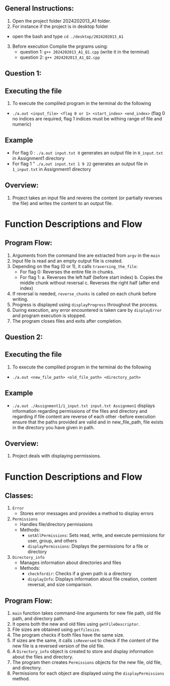 ## General Instructions: 
1. Open the project folder 2024202013_A1 folder.
2. For instance if the project is in desktop folder
- open the bash and type `cd ./desktop/2024202013_A1` 
3. Before execution Complie the prgrams using:
     - question 1: `g++ 2024202013_A1_Q1.cpp`    (write it in the terminal)
     - question 2: `g++ 2024202013_A1_Q2.cpp`


## Question 1:
## Executing the file ##
1. To execute the compliled program in the terminal do the following
  - `./a.out <input_file> <flag 0 or 1> <start_index> <end_index>`
      (flag 0 no indices are required, flag 1 indices must be withing range of file and numeric)
   ## Example
  - For flag 0 : `./a.out input.txt 0`
      generates an output file in `0_input.txt` in Assignment1 directory 
  - For flag 1 " `./a,out input.txt 1 9 22`
       generates an output file in `1_input.txt` in Assignment1 directory 

## Overview:
1. Project takes an input file and reveres the content (or partially reverses the file) and writes the content to an output file.

# Function Descriptions and Flow
## Program Flow:
1. Arguments from the command line are extracted from `argv` in the `main`
2. Input file is read and an empty output file is created.
3. Depending on the flag (0 or 1), it calls `traversing_the_file`:
   - For flag 0: Reverses the entire file in chunks.
   - For flag 1: 
     a. Reverses the left half (before start index)
     b. Copies the middle chunk without reversal
     c. Reverses the right half (after end index)
4. If reversal is needed, `reverse_chunks` is called on each chunk before writing.
5. Progress is displayed using `displayProgress` throughout the process.
6. During execution, any error encountered is taken care by `displayError` and program execution is stopped.
7. The program closes files and exits after completion.


## Question 2:
## Executing the file ##
1. To execute the compliled program in the terminal do the following
  - `./a.out <new_file_path> <old_file_path> <directory_path>`
   ## Example
  - `./a.out ./Assignment1/1_input.txt input.txt Assignmen1`
      displays information regarding permissions of the files and directory and regarding if file content are reverse of each other
  -before execution ensure that the paths provided are valid and in new_file_path, file exists in the directory you have given in path.

## Overview:
1. Project deals with displaying permissions.
# Function Descriptions and Flow
## Classes:
1. `Error`
   - Stores error messages and provides a method to display errors
2. `Permissions`
   - Handles file/directory permissions
   - Methods:
     - `setAllPermissions`: Sets read, write, and execute permissions for user, group, and others
     - `displayPermissions`: Displays the permissions for a file or directory
3. `Directory_info`
   - Manages information about directories and files
   - Methods:
     - `checkfordir`: Checks if a given path is a directory
     - `displayInfo`: Displays information about file creation, content reversal, and size comparison.
## Program Flow:
1. `main` function takes command-line arguments for new file path, old file path, and directory path.
2. It opens both the new and old files using `getFileDescriptor`.
3. File sizes are obtained using `getfilesize`.
4. The program checks if both files have the same size.
5. If sizes are the same, it calls `isReversed` to check if the content of the new file is a reversed version of the old file.
6. A `Directory_info` object is created to store and display information about the files and directory.
7. The program then creates `Permissions` objects for the new file, old file, and directory.
8. Permissions for each object are displayed using the `displayPermissions` method.


